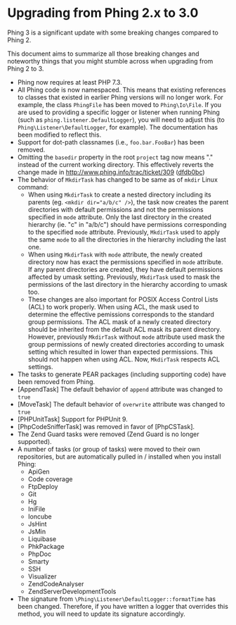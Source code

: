 Upgrading from Phing 2.x to 3.0
===============================

Phing 3 is a significant update with some breaking changes compared to Phing 2.

This document aims to summarize all those  breaking changes and noteworthy things
that you might stumble across when upgrading from Phing 2 to 3.

* Phing now requires at least PHP 7.3.
* All Phing code is now namespaced. This means that existing references to classes
  that existed in earlier Phing versions will no longer work. For example, the
  class `PhingFile` has been moved to `Phing\Io\File`. If you are used to providing
  a specific logger or listener when running Phing (such as `phing.listener.DefaultLogger`),
  you will need to adjust this (to `Phing\Listener\DefaultLogger`, for example).
  The documentation has been modified to reflect this.
* Support for dot-path classnames (i.e., `foo.bar.FooBar`) has been removed.
* Omitting the `basedir` property in the root `project` tag now means "." instead
  of the current working directory. This effectively reverts the change made in 
  http://www.phing.info/trac/ticket/309 ([dfdb0bc](https://github.com/phingofficial/phing/commit/dfdb0bc8095db18284de364b421d320be3c1b6fb))
* The behavior of `MkdirTask` has changed to be same as of `mkdir` Linux command:
  * When using `MkdirTask` to create a nested directory including its parents
    (eg. `<mkdir dir="a/b/c" />`), the task now creates the parent directories
    with default permissions and not the permissions specified in `mode` attribute.
    Only the last directory in the created hierarchy (ie. "c" in "a/b/c") should
    have permissions corresponding to the specified `mode` attribute. 
    Previously, `MkdirTask` used to apply the same `mode` to all the directories
    in the hierarchy including the last one.
  * When using `MkdirTask` with `mode` attribute, the newly created directory
    now has exact the permissions specified in `mode` attribute. If any parent
    directories are created, they have default permissions affected by umask
    setting. Previously, `MkdirTask` used to mask the permissions of the last
    directory in the hierarchy according to umask too.
  * These changes are also important for POSIX Access Control Lists (ACL) to work
    properly. When using ACL, the mask used to determine the effective pemissions
    corresponds to the standard group permissions. The ACL mask of a newly
    created directory should be inherited from the default ACL mask its parent
    directory. However, previously `MkdirTask` without `mode` attribute used
    mask the group permissions of newly created directories according to umask 
    setting which resulted in lower than expected permissions. This should not
    happen when using ACL. Now, `MkdirTask` respects ACL settings.
* The tasks to generate PEAR packages \(including supporting code\) have been removed from Phing.
* [AppendTask] The default behavior of `append` attribute was changed to `true`
* [MoveTask] The default behavior of `overwrite` attribute was changed to `true`
* [PHPUnitTask] Support for PHPUnit 9.
* [PhpCodeSnifferTask] was removed in favor of [PhpCSTask].
* The Zend Guard tasks were removed (Zend Guard is no longer supported).
* A number of tasks (or group of tasks) were moved to their own repositories, but are automatically
  pulled in / installed when you install Phing:
  * ApiGen
  * Code coverage
  * FtpDeploy
  * Git
  * Hg
  * IniFile
  * Ioncube
  * JsHint
  * JsMin
  * Liquibase
  * PhkPackage
  * PhpDoc
  * Smarty
  * SSH
  * Visualizer
  * ZendCodeAnalyser
  * ZendServerDevelopmentTools
* The signature from `\Phing\Listener\DefaultLogger::formatTime` has been changed. Therefore, if you have written a
  logger that overrides this method, you will need to update its signature accordingly.
